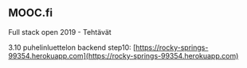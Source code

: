## MOOC.fi

Full stack open 2019 - Tehtävät

3.10 puhelinluettelon backend step10:
[https://rocky-springs-99354.herokuapp.com](https://rocky-springs-99354.herokuapp.com)